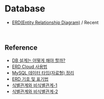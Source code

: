 # Database
- [ERD(Entity Relationship Diagram)](https://www.erdcloud.com/d/vrqSnPtrivjzPegQD) / Recent

<br/>

## Reference
- [DB 설계는 어떻게 해야 할까?](https://velog.io/@sontulip/how-to-db-design)
- [ERD Cloud 사용법](https://inpa.tistory.com/entry/ERD-CLOUD-%E2%98%81%EF%B8%8F-ERD-%EB%8B%A4%EC%9D%B4%EC%96%B4%EA%B7%B8%EB%9E%A8%EC%9D%84-%EC%98%A8%EB%9D%BC%EC%9D%B8%EC%97%90%EC%84%9C-%EA%B7%B8%EB%A0%A4%EB%B3%B4%EC%9E%90)
- [MySQL 데이터 타입(자료형) 정리](https://devdhjo.github.io/mysql/2020/01/30/database-mysql-003.html)
- [ERD 기호 및 표기법](https://mjn5027.tistory.com/43)
- [식별관계와 비식별관계-1](https://deveric.tistory.com/108)
- [식별관계와 비식별관계-2](https://lahezy.tistory.com/65)
